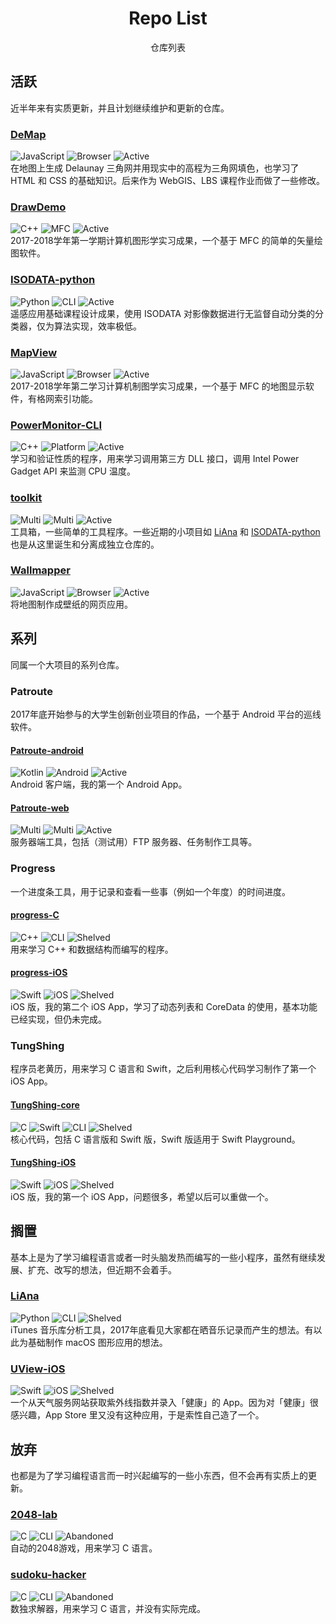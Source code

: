 <h1 align=center>Repo List</h1>
<p align="center">
    仓库列表
</p>

## 活跃
近半年来有实质更新，并且计划继续维护和更新的仓库。

### [DeMap](https://github.com/lucka-me/DeMap)
<img alt="JavaScript" src="https://img.shields.io/badge/lang-JavaScript-f0df65.svg"/> <img alt="Browser" src="https://img.shields.io/badge/platform-browser-lightgray.svg"/> <img alt="Active" src="https://img.shields.io/badge/statue-active-brightgreen.svg"/>  
在地图上生成 Delaunay 三角网并用现实中的高程为三角网填色，也学习了 HTML 和 CSS 的基础知识。后来作为 WebGIS、LBS 课程作业而做了一些修改。

### [DrawDemo](https://github.com/lucka-me/DrawDemo)
<img alt="C++" src="https://img.shields.io/badge/lang-C++-f14e7e.svg"/> <img alt="MFC" src="https://img.shields.io/badge/platform-MFC-137AD4.svg"/> <img alt="Active" src="https://img.shields.io/badge/statue-active-brightgreen.svg"/>  
2017-2018学年第一学期计算机图形学实习成果，一个基于 MFC 的简单的矢量绘图软件。

### [ISODATA-python](https://github.com/lucka-me/ISODATA-python)
<img alt="Python" src="https://img.shields.io/badge/lang-Python-3873a3.svg"/> <img alt="CLI" src="https://img.shields.io/badge/platform-CLI-000000.svg"/> <img alt="Active" src="https://img.shields.io/badge/statue-active-brightgreen.svg"/>  
遥感应用基础课程设计成果，使用 ISODATA 对影像数据进行无监督自动分类的分类器，仅为算法实现，效率极低。

### [MapView](https://github.com/lucka-me/MapView)
<img alt="JavaScript" src="https://img.shields.io/badge/lang-C++-f14e7e.svg"/> <img alt="Browser" src="https://img.shields.io/badge/platform-MFC-137AD4.svg"/> <img alt="Active" src="https://img.shields.io/badge/statue-active-brightgreen.svg"/>  
2017-2018学年第二学习计算机制图学实习成果，一个基于 MFC 的地图显示软件，有格网索引功能。

### [PowerMonitor-CLI](https://github.com/lucka-me/PowerMonitor-CLI)
<img alt="C++" src="https://img.shields.io/badge/lang-C++-f14e7e.svg"/> <img alt="Platform" src="https://img.shields.io/badge/platform-Windows_CLI-000000.svg"/> <img alt="Active" src="https://img.shields.io/badge/statue-active-brightgreen.svg"/>  
学习和验证性质的程序，用来学习调用第三方 DLL 接口，调用 Intel Power Gadget API 来监测 CPU 温度。

### [toolkit](https://github.com/lucka-me/toolkit)
<img alt="Multi" src="https://img.shields.io/badge/lang-Multi-7f7f7f.svg"/> <img alt="Multi" src="https://img.shields.io/badge/platform-Multi-7f7f7f.svg"/> <img alt="Active" src="https://img.shields.io/badge/statue-active-brightgreen.svg"/>  
工具箱，一些简单的工具程序。一些近期的小项目如 [LiAna](#liana) 和 [ISODATA-python](#isodata-python) 也是从这里诞生和分离成独立仓库的。

### [Wallmapper](https://github.com/lucka-me/Wallmapper)
<img alt="JavaScript" src="https://img.shields.io/badge/lang-JavaScript-f0df65.svg"/> <img alt="Browser" src="https://img.shields.io/badge/platform-browser-lightgray.svg"/> <img alt="Active" src="https://img.shields.io/badge/statue-active-brightgreen.svg"/>  
将地图制作成壁纸的网页应用。

## 系列
同属一个大项目的系列仓库。

### Patroute
2017年底开始参与的大学生创新创业项目的作品，一个基于 Android 平台的巡线软件。

#### [Patroute-android](https://github.com/lucka-me/Patroute-android)
<img alt="Kotlin" src="https://img.shields.io/badge/lang-Kotlin-ef8e3f.svg"/> <img alt="Android" src="https://img.shields.io/badge/platform-Android-A4C639.svg"/> <img alt="Active" src="https://img.shields.io/badge/statue-active-brightgreen.svg"/>  
Android 客户端，我的第一个 Android App。

#### [Patroute-web](https://github.com/lucka-me/Patroute-web)
<img alt="Multi" src="https://img.shields.io/badge/lang-Multi-7f7f7f.svg"/> <img alt="Multi" src="https://img.shields.io/badge/platform-Multi-7f7f7f.svg"/> <img alt="Active" src="https://img.shields.io/badge/statue-active-brightgreen.svg"/>  
服务器端工具，包括（测试用）FTP 服务器、任务制作工具等。

### Progress
一个进度条工具，用于记录和查看一些事（例如一个年度）的时间进度。

#### [progress-C](https://github.com/lucka-me/progress-C)
<img alt="C++" src="https://img.shields.io/badge/lang-C++-f14e7e.svg"/> <img alt="CLI" src="https://img.shields.io/badge/platform-CLI-000000.svg"/> <img alt="Shelved" src="https://img.shields.io/badge/statue-shelved-orange.svg"/>  
用来学习 C++ 和数据结构而编写的程序。

#### [progress-iOS](https://github.com/lucka-me/progress-iOS)
<img alt="Swift" src="https://img.shields.io/badge/lang-Swift-fdab50.svg"/> <img alt="iOS" src="https://img.shields.io/badge/platform-iOS-aaafaf.svg"/> <img alt="Shelved" src="https://img.shields.io/badge/statue-shelved-orange.svg"/>  
iOS 版，我的第二个 iOS App，学习了动态列表和 CoreData 的使用，基本功能已经实现，但仍未完成。

### TungShing
程序员老黄历，用来学习 C 语言和 Swift，之后利用核心代码学习制作了第一个 iOS App。

#### [TungShing-core](https://github.com/lucka-me/TungShing-core)
<img alt="C" src="https://img.shields.io/badge/lang-C-555555.svg"/> <img alt="Swift" src="https://img.shields.io/badge/lang-Swift-fdab50.svg"/> <img alt="CLI" src="https://img.shields.io/badge/platform-CLI-000000.svg"/> <img alt="Shelved" src="https://img.shields.io/badge/statue-shelved-orange.svg"/>  
核心代码，包括 C 语言版和 Swift 版，Swift 版适用于 Swift Playground。

#### [TungShing-iOS](https://github.com/lucka-me/TungShing-iOS)
<img alt="Swift" src="https://img.shields.io/badge/lang-Swift-fdab50.svg"/> <img alt="iOS" src="https://img.shields.io/badge/platform-iOS-aaafaf.svg"/> <img alt="Shelved" src="https://img.shields.io/badge/statue-shelved-orange.svg"/>  
iOS 版，我的第一个 iOS App，问题很多，希望以后可以重做一个。


## 搁置
基本上是为了学习编程语言或者一时头脑发热而编写的一些小程序，虽然有继续发展、扩充、改写的想法，但近期不会着手。

### [LiAna](https://github.com/lucka-me/LiAna)
<img alt="Python" src="https://img.shields.io/badge/lang-Python-3873a3.svg"/> <img alt="CLI" src="https://img.shields.io/badge/platform-CLI-000000.svg"/> <img alt="Shelved" src="https://img.shields.io/badge/statue-shelved-orange.svg"/>  
iTunes 音乐库分析工具，2017年底看见大家都在晒音乐记录而产生的想法。有以此为基础制作 macOS 图形应用的想法。

### [UView-iOS](https://github.com/lucka-me/UView-iOS)
<img alt="Swift" src="https://img.shields.io/badge/lang-Swift-fdab50.svg"/> <img alt="iOS" src="https://img.shields.io/badge/platform-iOS-aaafaf.svg"/> <img alt="Shelved" src="https://img.shields.io/badge/statue-shelved-orange.svg"/>  
一个从天气服务网站获取紫外线指数并录入「健康」的 App。因为对「健康」很感兴趣，App Store 里又没有这种应用，于是索性自己造了一个。

## 放弃
也都是为了学习编程语言而一时兴起编写的一些小东西，但不会再有实质上的更新。

### [2048-lab](https://github.com/lucka-me/2048-lab)
<img alt="C" src="https://img.shields.io/badge/lang-C-555555.svg"/> <img alt="CLI" src="https://img.shields.io/badge/platform-CLI-000000.svg"/> <img alt="Abandoned" src="https://img.shields.io/badge/statue-abandoned-red.svg"/>  
自动的2048游戏，用来学习 C 语言。

### [sudoku-hacker](https://github.com/lucka-me/sudoku-hacker)
<img alt="C" src="https://img.shields.io/badge/lang-C-555555.svg"/> <img alt="CLI" src="https://img.shields.io/badge/platform-CLI-000000.svg"/> <img alt="Abandoned" src="https://img.shields.io/badge/statue-abandoned-red.svg"/>  
数独求解器，用来学习 C 语言，并没有实际完成。
